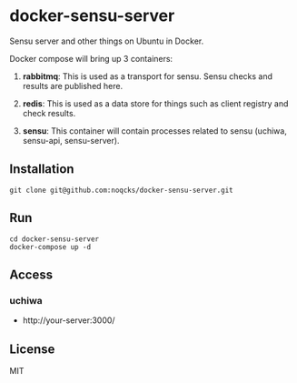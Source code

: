 # docker-sensu-server

Sensu server and other things on Ubuntu in Docker.

Docker compose will bring up 3 containers:

1. **rabbitmq**: This is used as a transport for sensu. Sensu checks and results are published here.

2. **redis**: This is used as a data store for things such as client registry and check results.

3. **sensu**: This container will contain processes related to sensu (uchiwa, sensu-api, sensu-server).

## Installation

```
git clone git@github.com:noqcks/docker-sensu-server.git
```

## Run

```
cd docker-sensu-server
docker-compose up -d
```

## Access

### uchiwa

* http://your-server:3000/

## License

MIT
